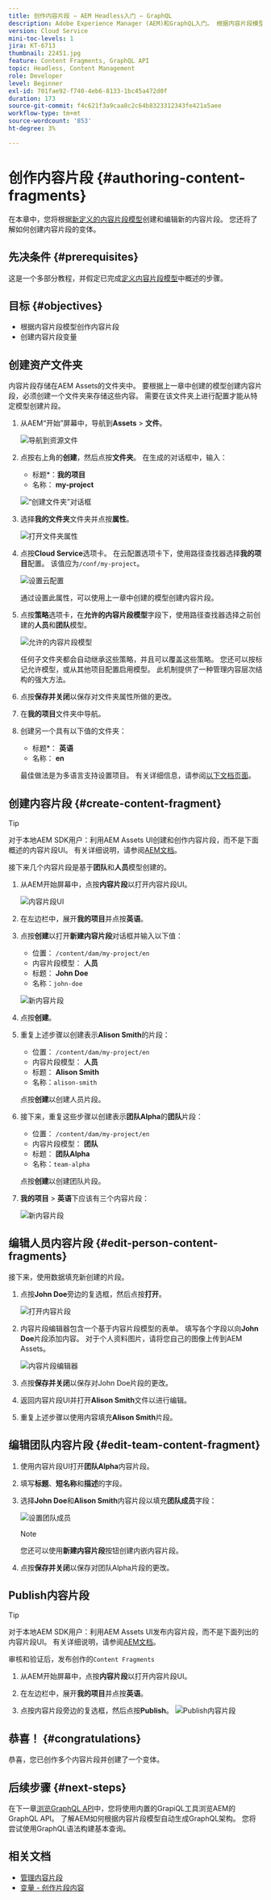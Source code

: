 ```yaml
---
title: 创作内容片段 — AEM Headless入门 — GraphQL
description: Adobe Experience Manager (AEM)和GraphQL入门。 根据内容片段模型创建和编辑新的内容片段。 了解如何创建内容片段的变体。
version: Cloud Service
mini-toc-levels: 1
jira: KT-6713
thumbnail: 22451.jpg
feature: Content Fragments, GraphQL API
topic: Headless, Content Management
role: Developer
level: Beginner
exl-id: 701fae92-f740-4eb6-8133-1bc45a472d0f
duration: 173
source-git-commit: f4c621f3a9caa8c2c64b8323312343fe421a5aee
workflow-type: tm+mt
source-wordcount: '853'
ht-degree: 3%

---
```


# 创作内容片段 {#authoring-content-fragments}

在本章中，您将根据[新定义的内容片段模型](./content-fragment-models.md)创建和编辑新的内容片段。 您还将了解如何创建内容片段的变体。

## 先决条件 {#prerequisites}

这是一个多部分教程，并假定已完成[定义内容片段模型](./content-fragment-models.md)中概述的步骤。

## 目标 {#objectives}

* 根据内容片段模型创作内容片段
* 创建内容片段变量

## 创建资产文件夹

内容片段存储在AEM Assets的文件夹中。 要根据上一章中创建的模型创建内容片段，必须创建一个文件夹来存储这些内容。 需要在该文件夹上进行配置才能从特定模型创建片段。

1. 从AEM“开始”屏幕中，导航到&#x200B;**Assets** > **文件**。

   ![导航到资源文件](assets/author-content-fragments/navigate-assets-files.png)

1. 点按右上角的&#x200B;**创建**，然后点按&#x200B;**文件夹**。 在生成的对话框中，输入：

   * 标题*：**我的项目**
   * 名称： **my-project**

   ![“创建文件夹”对话框](assets/author-content-fragments/create-folder-dialog.png)

1. 选择&#x200B;**我的文件夹**&#x200B;文件夹并点按&#x200B;**属性**。

   ![打开文件夹属性](assets/author-content-fragments/open-folder-properties.png)

1. 点按&#x200B;**Cloud Service**&#x200B;选项卡。 在云配置选项卡下，使用路径查找器选择&#x200B;**我的项目**&#x200B;配置。 该值应为`/conf/my-project`。

   ![设置云配置](assets/author-content-fragments/set-cloud-config-my-project.png)

   通过设置此属性，可以使用上一章中创建的模型创建内容片段。

1. 点按&#x200B;**策略**&#x200B;选项卡，在&#x200B;**允许的内容片段模型**&#x200B;字段下，使用路径查找器选择之前创建的&#x200B;**人员**&#x200B;和&#x200B;**团队**&#x200B;模型。

   ![允许的内容片段模型](assets/author-content-fragments/allowed-content-fragment-models.png)

   任何子文件夹都会自动继承这些策略，并且可以覆盖这些策略。 您还可以按标记允许模型，或从其他项目配置启用模型。 此机制提供了一种管理内容层次结构的强大方法。

1. 点按&#x200B;**保存并关闭**&#x200B;以保存对文件夹属性所做的更改。

1. 在&#x200B;**我的项目**&#x200B;文件夹中导航。

1. 创建另一个具有以下值的文件夹：

   * 标题*： **英语**
   * 名称： **en**

   最佳做法是为多语言支持设置项目。 有关详细信息，请参阅[以下文档页面](https://experienceleague.adobe.com/docs/experience-manager-cloud-service/content/assets/admin/translate-assets.html)。


## 创建内容片段 {#create-content-fragment}

>[!TIP]
>
>对于本地AEM SDK用户：利用AEM Assets UI创建和创作内容片段，而不是下面概述的内容片段UI。 有关详细说明，请参阅[AEM文档](https://experienceleague.adobe.com/docs/experience-manager-cloud-service/content/assets/content-fragments/content-fragments-managing.html)。

接下来几个内容片段是基于&#x200B;**团队**&#x200B;和&#x200B;**人员**&#x200B;模型创建的。

1. 从AEM开始屏幕中，点按&#x200B;**内容片段**&#x200B;以打开内容片段UI。

   ![内容片段UI](assets/author-content-fragments/cf-fragment-ui.png)

1. 在左边栏中，展开&#x200B;**我的项目**&#x200B;并点按&#x200B;**英语**。
1. 点按&#x200B;**创建**&#x200B;以打开&#x200B;**新建内容片段**&#x200B;对话框并输入以下值：

   * 位置： `/content/dam/my-project/en`
   * 内容片段模型： **人员**
   * 标题： **John Doe**
   * 名称：`john-doe`

   ![新内容片段](assets/author-content-fragments/new-content-fragment-john-doe.png)
1. 点按&#x200B;**创建**。
1. 重复上述步骤以创建表示&#x200B;**Alison Smith**&#x200B;的片段：

   * 位置： `/content/dam/my-project/en`
   * 内容片段模型： **人员**
   * 标题： **Alison Smith**
   * 名称：`alison-smith`

   点按&#x200B;**创建**&#x200B;以创建人员片段。

1. 接下来，重复这些步骤以创建表示&#x200B;**团队Alpha**&#x200B;的&#x200B;**团队**&#x200B;片段：

   * 位置： `/content/dam/my-project/en`
   * 内容片段模型： **团队**
   * 标题： **团队Alpha**
   * 名称：`team-alpha`

   点按&#x200B;**创建**&#x200B;以创建团队片段。

1. **我的项目** > **英语**&#x200B;下应该有三个内容片段：

   ![新内容片段](assets/author-content-fragments/new-content-fragments.png)

## 编辑人员内容片段 {#edit-person-content-fragments}

接下来，使用数据填充新创建的片段。

1. 点按&#x200B;**John Doe**&#x200B;旁边的复选框，然后点按&#x200B;**打开**。

   ![打开内容片段](assets/author-content-fragments/open-fragment-for-editing.png)

1. 内容片段编辑器包含一个基于内容片段模型的表单。 填写各个字段以向&#x200B;**John Doe**&#x200B;片段添加内容。 对于个人资料图片，请将您自己的图像上传到AEM Assets。

   ![内容片段编辑器](assets/author-content-fragments/content-fragment-editor-jd.png)

1. 点按&#x200B;**保存并关闭**&#x200B;以保存对John Doe片段的更改。
1. 返回内容片段UI并打开&#x200B;**Alison Smith**&#x200B;文件以进行编辑。
1. 重复上述步骤以使用内容填充&#x200B;**Alison Smith**&#x200B;片段。

## 编辑团队内容片段 {#edit-team-content-fragment}

1. 使用内容片段UI打开&#x200B;**团队Alpha**&#x200B;内容片段。
1. 填写&#x200B;**标题**、**短名称**&#x200B;和&#x200B;**描述**&#x200B;的字段。
1. 选择&#x200B;**John Doe**&#x200B;和&#x200B;**Alison Smith**&#x200B;内容片段以填充&#x200B;**团队成员**&#x200B;字段：

   ![设置团队成员](assets/author-content-fragments/select-team-members.png)

   >[!NOTE]
   >
   >您还可以使用&#x200B;**新建内容片段**&#x200B;按钮创建内嵌内容片段。

1. 点按&#x200B;**保存并关闭**&#x200B;以保存对团队Alpha片段的更改。

## Publish内容片段

>[!TIP]
>
>对于本地AEM SDK用户：利用AEM Assets UI发布内容片段，而不是下面列出的内容片段UI。 有关详细说明，请参阅[AEM文档](https://experienceleague.adobe.com/docs/experience-manager-cloud-service/content/assets/content-fragments/content-fragments-managing.html#publishing-and-referencing-a-fragment)。

审核和验证后，发布创作的`Content Fragments`

1. 从AEM开始屏幕中，点按&#x200B;**内容片段**&#x200B;以打开内容片段UI。

1. 在左边栏中，展开&#x200B;**我的项目**&#x200B;并点按&#x200B;**英语**。

1. 点按内容片段旁边的复选框，然后点按&#x200B;**Publish**。
   ![Publish内容片段](assets/author-content-fragments/publish-content-fragment.png)

## 恭喜！ {#congratulations}

恭喜，您已创作多个内容片段并创建了一个变体。

## 后续步骤 {#next-steps}

在下一章[浏览GraphQL API](explore-graphql-api.md)中，您将使用内置的GrapiQL工具浏览AEM的GraphQL API。 了解AEM如何根据内容片段模型自动生成GraphQL架构。 您将尝试使用GraphQL语法构建基本查询。

## 相关文档

* [管理内容片段](https://experienceleague.adobe.com/docs/experience-manager-cloud-service/content/assets/content-fragments/content-fragments-managing.html)
* [变量 - 创作片段内容](https://experienceleague.adobe.com/docs/experience-manager-cloud-service/content/assets/content-fragments/content-fragments-variations.html)
